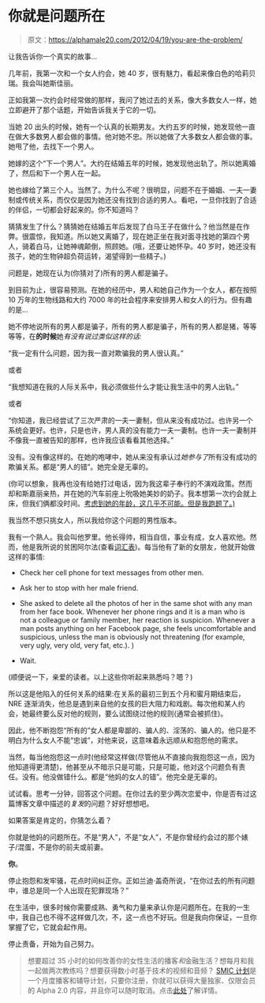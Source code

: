 # 你就是问题所在

> 原文：<https://alphamale20.com/2012/04/19/you-are-the-problem/>

让我告诉你一个真实的故事...

几年前，我第一次和一个女人约会，她 40 岁，很有魅力，看起来像白色的哈莉贝瑞。我会叫她斯佳丽。

正如我第一次约会时经常做的那样，我问了她过去的关系，像大多数女人一样，她立即避开了那个话题，开始告诉我关于它的一切。

当她 20 出头的时候，她有一个认真的长期男友。大约五岁的时候，她发现他一直在做大多数男人都会做的事情。他对她不忠。所以她做了大多数女人都会做的事。她甩了他，去找下一个男人。

她嫁的这个“下一个男人”。大约在结婚五年的时候，她发现他出轨了。所以她离婚了，然后和下一个男人在一起。

她也嫁给了第三个人。当然了。为什么不呢？很明显，问题不在于婚姻、一夫一妻制或传统关系，而仅仅是因为她还没有找到合适的男人。看吧，一旦你找到了合适的伴侣，一切都会好起来的。你不知道吗？

猜猜发生了什么？猜猜她在结婚五年后发现了白马王子在做什么？他当然是在作弊。很震惊，我知道。所以她又离婚了，现在她正坐在我对面寻找她的第四个男人，骑着白马，让她神魂颠倒，照顾她。(哦，还要让她怀孕。40 岁时，她还没有孩子，她的生物钟超负荷运转，渴望得到一些精子。)

问题是，她现在认为(你猜对了)所有的男人都是骗子。

到目前为止，很容易预测。在她的经历中，男人和她自己作为一个女人，都在按照 10 万年的生物线路和大约 7000 年的社会程序来安排男人和女人的行为。但有趣的是...

她不停地说所有的男人都是骗子，所有的男人都是骗子，所有的男人都是猪，等等等等，在**的时候**她*有没有说过类似这样的话:*

“我一定有什么问题，因为我一直对欺骗我的男人很认真。”

或者

“我想知道在我的人际关系中，我必须做些什么才能让我生活中的男人出轨。”

或者

“你知道，我已经尝试了三次严肃的一夫一妻制，但从来没有成功过。也许另一个系统会更好。也许，只是也许，男人真的没有能力一夫一妻制。也许一夫一妻制并不像我一直被告知的那样，也许我应该看看其他选择。”

没有。没有像这样的。在她的咆哮中，她从来没有承认过*她参与了*所有没有成功的欺骗关系。都是“男人的错”。她完全是无辜的。

(你可以想象，我再也没有给她打过电话，因为我这辈子奉行的不演戏政策。然而却和斯嘉丽亲热，并在她的汽车前座上吮吸她美妙的奶子。我本想第一次约会就上床，但我们俩都没时间。[考虑到她的年龄，这几乎不可能。但是我跑题了。)](http://www.blackdragon-blog.com/2011/05/31/womens-age-differences/ "Women’s Age Ranges And Their Differences")

我当然不想只挑女人，所以我给你这个问题的男性版本。

我有一个熟人。我会叫他罗里。他长得帅，相当自信，事业有成，女人喜欢他。然而，他是我所说的贫困阿尔法(查看[词汇表](http://www.blackdragon-blog.com/glossary))。每当他有了新的女朋友，他就开始做这样的事情:

*   Check her cell phone for text messages from other men.

*   Ask her to stop with her male friend.

*   She asked to delete all the photos of her in the same shot with any man from her face book. Whenever her phone rings and it is a man who is not a colleague or family member, her reaction is suspicion. Whenever a man posts anything on her Facebook page, she feels uncomfortable and suspicious, unless the man is obviously not threatening (for example, very ugly, very old, very fat, etc.). )

*   Wait.

(顺便说一下，亲爱的读者。以上这些你听起来熟悉吗？嗯？)

所以这是他陷入的任何关系的结果:在关系的最初三到五个月和蜜月期结束后，NRE 逐渐消失，他总是遇到来自他的女孩的巨大阻力和戏剧。每次他和某人约会，她最终要么反对他的规则，要么试图绕过他的规则(通常会被抓住)。

因此，他不断抱怨“所有的”女人都是卑鄙的、骗人的、淫荡的、骗人的。他只是不明白为什么女人不能“忠诚”，对他来说，这意味着永远顺从和抱怨他的需求。

当然，每当他抱怨这一点时(他经常这样做(尽管他从不直接向我抱怨这一点，因为他知道得更清楚)，他甚至从不暗示只是可能，只是可能，他对这个问题负有责任。没有。他没做错什么。都是“他妈的女人的错”。他完全是无辜的。

试试看。思考一分钟，回答这个问题。在你过去的至少两次恋爱中，你是否有过这篇博客文章中描述的*复发*的问题？好好想想吧。

如果答案是肯定的，你猜怎么着？

你就是他妈的问题所在。不是“男人”，不是“女人”，不是你曾经约会过的那个婊子/混蛋，不是你的前夫或前妻。

**你**。

停止抱怨和发牢骚，花点时间纠正你。正如兰迪·盖奇所说，“在你过去的所有问题中，谁总是同一个人出现在犯罪现场？”

在生活中，很多时候你需要成熟、勇气和力量来承认你是问题所在。在我的一生中，我自己也不得不这样做几次，不，这一点也不好玩。但是我向你保证，一旦你掌握了它，它就会起作用。

停止责备，开始为自己努力。

> 想要超过 35 小时的如何改善你的女性生活的播客*和*金融生活？想每月和我一起做两次教练吗？想要获得数小时基于技术的视频和音频？ [SMIC 计划](https://alphamale20.kartra.com/page/vIL17)是一个月度播客和辅导计划，只要你注册，你就可以获得大量独家、仅限会员的 Alpha 2.0 内容，并且你可以随时取消。点击[此处](https://alphamale20.kartra.com/page/vIL17)了解详情。
> 
> 